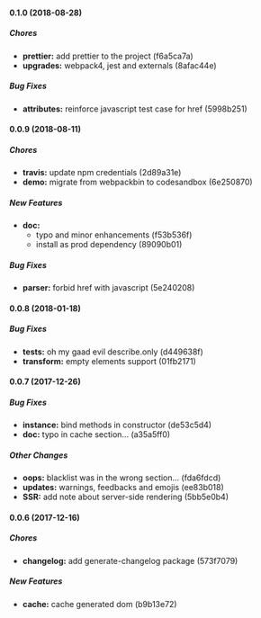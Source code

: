 #### 0.1.0 (2018-08-28)

##### Chores

* **prettier:**  add prettier to the project (f6a5ca7a)
* **upgrades:**  webpack4, jest and externals (8afac44e)

##### Bug Fixes

* **attributes:**  reinforce javascript test case for href (5998b251)

#### 0.0.9 (2018-08-11)

##### Chores

* **travis:** update npm credentials (2d89a31e)
* **demo:** migrate from webpackbin to codesandbox (6e250870)

##### New Features

* **doc:**
  * typo and minor enhancements (f53b536f)
  * install as prod dependency (89090b01)

##### Bug Fixes

* **parser:** forbid href with javascript (5e240208)

#### 0.0.8 (2018-01-18)

##### Bug Fixes

* **tests:** oh my gaad evil describe.only (d449638f)
* **transform:** empty elements support (01fb2171)

#### 0.0.7 (2017-12-26)

##### Bug Fixes

* **instance:** bind methods in constructor (de53c5d4)
* **doc:** typo in cache section... (a35a5ff0)

##### Other Changes

* **oops:** blacklist was in the wrong section... (fda6fdcd)
* **updates:** warnings, feedbacks and emojis (ee83b018)
* **SSR:** add note about server-side rendering (5bb5e0b4)

#### 0.0.6 (2017-12-16)

##### Chores

* **changelog:** add generate-changelog package (573f7079)

##### New Features

* **cache:** cache generated dom (b9b13e72)

